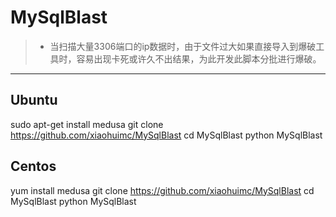 # MySqlBlast
> * 当扫描大量3306端口的ip数据时，由于文件过大如果直接导入到爆破工具时，容易出现卡死或许久不出结果，为此开发此脚本分批进行爆破。
------
### 


## Ubuntu

sudo apt-get install medusa
git clone https://github.com/xiaohuimc/MySqlBlast
cd MySqlBlast
python MySqlBlast

## Centos

yum install medusa
git clone https://github.com/xiaohuimc/MySqlBlast
cd MySqlBlast
python MySqlBlast
